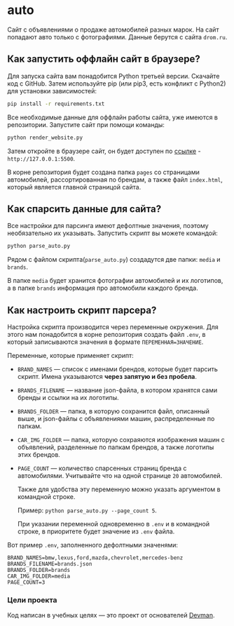 # auto
Сайт с объявлениями о продаже автомобилей разных марок.
На сайт попадают авто только с фотографиями.
Данные берутся с сайта `drom.ru`.

## Как запустить оффлайн сайт в браузере?
Для запуска сайта вам понадобится Python третьей версии.
Скачайте код с GitHub. Затем используйте pip (или pip3, есть конфликт с Python2) для установки зависимостей:
```sh
pip install -r requirements.txt
```
Все необходимые данные для оффлайн работы сайта, уже имеются в репозитории.
Запустите сайт при помощи команды:
```sh
python render_website.py
```
Затем откройте в браузере сайт, он будет доступен по [ссылке](http://127.0.0.1:5500) - `http://127.0.0.1:5500`.

В корне репозитория будет создана папка `pages` со страницами автомобилей, рассортированная по брендам, а также файл `index.html`, который является главной страницой сайта.
## Как спарсить данные для сайта?
Все настройки для парсинга имеют дефолтные значения, поэтому необязательно их указывать.
Запустить скрипт вы можете командой:
```sh
python parse_auto.py
```
Рядом с файлом скрипта(`parse_auto.py`) создадутся две папки: `media` и `brands`.

В папке `media` будет хранится фотографии автомобилей и их логотипов, а в папке `brands` информация про автомобили каждого бренда.
## Как настроить скрипт парсера?
Настройка скрипта производится через переменные окружения.
Для этого нам понадобится в корне репозитория создать файл `.env`, в который записываются значения в формате `ПЕРЕМЕННАЯ=ЗНАЧЕНИЕ`.

Переменные, которые применяет скрипт:
- `BRAND_NAMES` — список с именами брендов, которые будет парсить скрипт. Имена указываются **через запятую и без пробела**.
- `BRANDS_FILENAME` — название json-файла, в котором хранятся сами бренды и ссылки  на их логотипы.
- `BRANDS_FOLDER` — папка, в которую сохранится файл, описанный выше, и json-файлы с объявлениями машин, распределенные по папкам.
- `CAR_IMG_FOLDER` — папка, которую сохраяются изображения машин с объявлений, разделенные по папкам брендов, а также логотипы этих брендов.
- `PAGE_COUNT` — количество спарсенных страниц бренда с автомобилями. Учитывайте что на одной странице `20` автомобилей.

    Также для удобства эту переменную можно указать аргументом в командной строке. 

    Пример:  `python parse_auto.py --page_count 5`.

    При указании переменной одновременно в `.env` и в командной строке, в приоритете 
    будет значение из `.env` файла.

Вот пример `.env`, заполненного дефолтными значенями:
```
BRAND_NAMES=bmw,lexus,ford,mazda,chevrolet,mercedes-benz
BRANDS_FILENAME=brands.json
BRANDS_FOLDER=brands
CAR_IMG_FOLDER=media
PAGE_COUNT=3
```
### Цели проекта
Код написан в учебных целях — это проект от основателей [Devman](https://dvmn.org).

